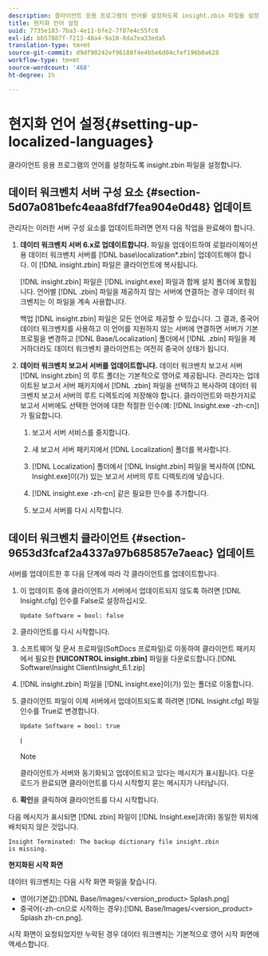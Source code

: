 ```yaml
---
description: 클라이언트 응용 프로그램의 언어를 설정하도록 insight.zbin 파일을 설정합니다.
title: 현지화 언어 설정
uuid: 7735e183-7ba3-4e11-bfe2-7f87e4c55fc8
exl-id: bb57887f-f213-48a4-9a10-8da7ea33eda5
translation-type: tm+mt
source-git-commit: d9df90242ef96188f4e4b5e6d04cfef196b0a628
workflow-type: tm+mt
source-wordcount: '468'
ht-degree: 1%

---
```


# 현지화 언어 설정{#setting-up-localized-languages}

클라이언트 응용 프로그램의 언어를 설정하도록 insight.zbin 파일을 설정합니다.

## 데이터 워크벤치 서버 구성 요소 {#section-5d07a081befc4eaa8fdf7fea904e0d48} 업데이트

관리자는 이러한 서버 구성 요소를 업데이트하려면 먼저 다음 작업을 완료해야 합니다.

1. **데이터 워크벤치 서버 6.x로 업데이트합니다.** 파일을 업데이트하여 로컬라이제이션용 데이터 워크벤치 서버를  [!DNL base\localization\*.zbin] 업데이트해야 합니다. 이 [!DNL insight.zbin] 파일은 클라이언트에 복사됩니다.

   [!DNL insight.zbin] 파일은 [!DNL insight.exe] 파일과 함께 설치 폴더에 포함됩니다. 언어별 [!DNL .zbin] 파일을 제공하지 않는 서버에 연결하는 경우 데이터 워크벤치는 이 파일을 계속 사용합니다.

   백업 [!DNL insight.zbin] 파일은 모든 언어로 제공할 수 있습니다. 그 결과, 중국어 데이터 워크벤치를 사용하고 이 언어를 지원하지 않는 서버에 연결하면 서버가 기본 프로필을 변경하고 [!DNL Base/Localization] 폴더에서 [!DNL .zbin] 파일을 제거하더라도 데이터 워크벤치 클라이언트는 여전히 중국어 상태가 됩니다.

1. **데이터 워크벤치 보고서 서버를 업데이트합니다.** 데이터 워크벤치 보고서 서버 [!DNL insight.zbin] 의 루트 폴더는 기본적으로 영어로 제공됩니다. 관리자는 업데이트된 보고서 서버 패키지에서 [!DNL .zbin] 파일을 선택하고 복사하여 데이터 워크벤치 보고서 서버의 루트 디렉토리에 저장해야 합니다. 클라이언트와 마찬가지로 보고서 서버에도 선택한 언어에 대한 적절한 인수(예: [!DNL Insight.exe -zh-cn])가 필요합니다.

   1. 보고서 서버 서비스를 중지합니다.
   1. 새 보고서 서버 패키지에서 [!DNL Localization] 폴더를 복사합니다.
   1. [!DNL Localization] 폴더에서 [!DNL Insight.zbin] 파일을 복사하여 [!DNL Insight.exe]이(가) 있는 보고서 서버의 루트 디렉토리에 넣습니다.

   1. [!DNL insight.exe -zh-cn] 같은 필요한 인수를 추가합니다.
   1. 보고서 서버를 다시 시작합니다.

## 데이터 워크벤치 클라이언트 {#section-9653d3fcaf2a4337a97b685857e7aeac} 업데이트

서버를 업데이트한 후 다음 단계에 따라 각 클라이언트를 업데이트합니다.

1. 이 업데이트 중에 클라이언트가 서버에서 업데이트되지 않도록 하려면 [!DNL Insight.cfg] 인수를 False로 설정하십시오.

   ```
   Update Software = bool: false
   ```

1. 클라이언트를 다시 시작합니다.
1. 소프트웨어 및 문서 프로파일(SoftDocs 프로파일)로 이동하여 클라이언트 패키지에서 필요한 **[!UICONTROL insight.zbin]** 파일을 다운로드합니다.[!DNL Software\Insight Client\Insight_6.1.zip]

1. [!DNL insight.zbin] 파일을 [!DNL insight.exe]이(가) 있는 폴더로 이동합니다.

1. 클라이언트 파일이 이제 서버에서 업데이트되도록 하려면 [!DNL Insight.cfg] 파일 인수를 True로 변경합니다.

   ```
   Update Software = bool: true
   ```

   I

   >[!NOTE]
   >
   >클라이언트가 서버와 동기화되고 업데이트되고 있다는 메시지가 표시됩니다. 다운로드가 완료되면 클라이언트를 다시 시작할지 묻는 메시지가 나타납니다.

1. **확인**&#x200B;을 클릭하여 클라이언트를 다시 시작합니다.

다음 메시지가 표시되면 [!DNL zbin] 파일이 [!DNL Insight.exe]과(와) 동일한 위치에 배치되지 않은 것입니다.

```
Insight Terminated: The backup dictionary file insight.zbin 
is missing.
```

**현지화된 시작 화면**

데이터 워크벤치는 다음 시작 화면 파일을 찾습니다.

* 영어(기본값):[!DNL Base/Images/<version_product> Splash.png]
* 중국어(-zh-cn으로 시작하는 경우):[!DNL Base/Images/<version_product> Splash zh-cn.png].

시작 화면이 요청되었지만 누락된 경우 데이터 워크벤치는 기본적으로 영어 시작 화면에 액세스합니다.

<!-- <a id="section_91AE5EF234C14652A7B04082A22629AB"></a> -->
